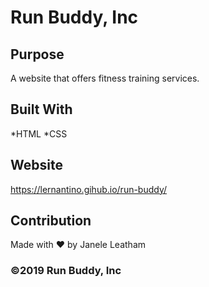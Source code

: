 # Run Buddy, Inc

## Purpose
A website that offers fitness training services.

## Built With
*HTML
*CSS

## Website
https://lernantino.gihub.io/run-buddy/

## Contribution
Made with ❤️ by Janele Leatham

### ©️2019 Run Buddy, Inc

